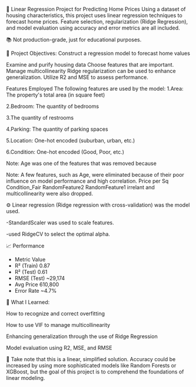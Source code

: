🏡 Linear Regression Project for Predicting Home Prices
Using a dataset of housing characteristics, this project uses linear regression techniques to forecast home prices. Feature selection, regularization (Ridge Regression), and model evaluation using accuracy and error metrics are all included.


📚 Not production-grade, just for educational purposes.



📌 Project Objectives: Construct a regression model to forecast home values

 Examine and purify housing data
 Choose features that are important.
 Manage multicollinearity
 Ridge regularization can be used to enhance generalization.
 Utilize R2 and MSE to assess performance.
 

Features Employed
 The following features are used by the model:
  1.Area: The property's total area (in square feet)
  
  2.Bedroom: The quantity of bedrooms
  
  3.The quantity of restrooms
  
  4.Parking: The quantity of parking spaces
  
  5.Location: One-hot encoded (suburban, urban, etc.)
  
  6.Condition: One-hot encoded (Good, Poor, etc.)

 Note: Age was one of the features that was removed because

 Note: A few features, such as Age, were eliminated because of their poor influence on model performance and high correlation.
 Price per Sq Condition_Fair RandomFeature2 RandomFeature1 irrelant and multicollinearity were also dropped.
 

 ⚙️ Linear regression (Ridge regression with cross-validation) was the model used.

-StandardScaler was used to scale features.

-used RidgeCV to select the optimal alpha.

📈 Performance
- Metric	      Value
- R² (Train)   	0.87
- R² (Test)    	0.61
- RMSE (Test)	  ~29,174
- Avg Price   	610,800
- Error Rate	 ~4.7%

🚀 What I Learned:

How to recognize and correct overfitting

How to use VIF to manage multicollinearity

Enhancing generalization through the use of Ridge Regression

Model evaluation using R2, MSE, and RMSE


📌 Take note that this is a linear, simplified solution. Accuracy could be increased by using more sophisticated models like Random Forests or XGBoost, but the goal of this project is to comprehend the foundations of linear modeling.
